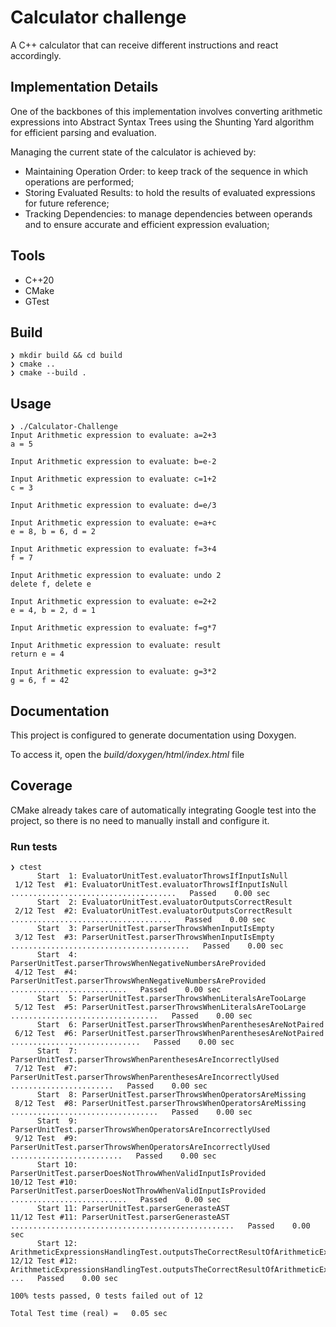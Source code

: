 # Calculator challenge
A C++ calculator that can receive different instructions and react accordingly.

## Implementation Details
One of the backbones of this implementation involves converting arithmetic expressions into Abstract Syntax Trees using the Shunting Yard algorithm for efficient parsing and evaluation.

Managing the current state of the calculator is achieved by:
* Maintaining Operation Order: to keep track of the sequence in which operations are performed;
* Storing Evaluated Results: to hold the results of evaluated expressions for future reference;
* Tracking Dependencies: to manage dependencies between operands and to ensure accurate and efficient expression evaluation;

## Tools
* C++20
* CMake
* GTest

## Build
```
❯ mkdir build && cd build
❯ cmake ..
❯ cmake --build .
```

## Usage
```
❯ ./Calculator-Challenge
Input Arithmetic expression to evaluate: a=2+3
a = 5

Input Arithmetic expression to evaluate: b=e-2

Input Arithmetic expression to evaluate: c=1+2
c = 3

Input Arithmetic expression to evaluate: d=e/3

Input Arithmetic expression to evaluate: e=a+c
e = 8, b = 6, d = 2

Input Arithmetic expression to evaluate: f=3+4
f = 7

Input Arithmetic expression to evaluate: undo 2
delete f, delete e

Input Arithmetic expression to evaluate: e=2+2
e = 4, b = 2, d = 1

Input Arithmetic expression to evaluate: f=g*7

Input Arithmetic expression to evaluate: result
return e = 4

Input Arithmetic expression to evaluate: g=3*2
g = 6, f = 42
```

## Documentation
This project is configured to generate documentation using Doxygen.

To access it, open the _build/doxygen/html/index.html_ file

## Coverage
CMake already takes care of automatically integrating Google test into the project, so there is no need to manually install and configure it.

### Run tests
```
❯ ctest
      Start  1: EvaluatorUnitTest.evaluatorThrowsIfInputIsNull
 1/12 Test  #1: EvaluatorUnitTest.evaluatorThrowsIfInputIsNull .....................................   Passed    0.00 sec
      Start  2: EvaluatorUnitTest.evaluatorOutputsCorrectResult
 2/12 Test  #2: EvaluatorUnitTest.evaluatorOutputsCorrectResult ....................................   Passed    0.00 sec
      Start  3: ParserUnitTest.parserThrowsWhenInputIsEmpty
 3/12 Test  #3: ParserUnitTest.parserThrowsWhenInputIsEmpty ........................................   Passed    0.00 sec
      Start  4: ParserUnitTest.parserThrowsWhenNegativeNumbersAreProvided
 4/12 Test  #4: ParserUnitTest.parserThrowsWhenNegativeNumbersAreProvided ..........................   Passed    0.00 sec
      Start  5: ParserUnitTest.parserThrowsWhenLiteralsAreTooLarge
 5/12 Test  #5: ParserUnitTest.parserThrowsWhenLiteralsAreTooLarge .................................   Passed    0.00 sec
      Start  6: ParserUnitTest.parserThrowsWhenParenthesesAreNotPaired
 6/12 Test  #6: ParserUnitTest.parserThrowsWhenParenthesesAreNotPaired .............................   Passed    0.00 sec
      Start  7: ParserUnitTest.parserThrowsWhenParenthesesAreIncorrectlyUsed
 7/12 Test  #7: ParserUnitTest.parserThrowsWhenParenthesesAreIncorrectlyUsed .......................   Passed    0.00 sec
      Start  8: ParserUnitTest.parserThrowsWhenOperatorsAreMissing
 8/12 Test  #8: ParserUnitTest.parserThrowsWhenOperatorsAreMissing .................................   Passed    0.00 sec
      Start  9: ParserUnitTest.parserThrowsWhenOperatorsAreIncorrectlyUsed
 9/12 Test  #9: ParserUnitTest.parserThrowsWhenOperatorsAreIncorrectlyUsed .........................   Passed    0.00 sec
      Start 10: ParserUnitTest.parserDoesNotThrowWhenValidInputIsProvided
10/12 Test #10: ParserUnitTest.parserDoesNotThrowWhenValidInputIsProvided ..........................   Passed    0.00 sec
      Start 11: ParserUnitTest.parserGenerasteAST
11/12 Test #11: ParserUnitTest.parserGenerasteAST ..................................................   Passed    0.00 sec
      Start 12: ArithmeticExpressionsHandlingTest.outputsTheCorrectResultOfArithmeticExpressions
12/12 Test #12: ArithmeticExpressionsHandlingTest.outputsTheCorrectResultOfArithmeticExpressions ...   Passed    0.00 sec

100% tests passed, 0 tests failed out of 12

Total Test time (real) =   0.05 sec
```
